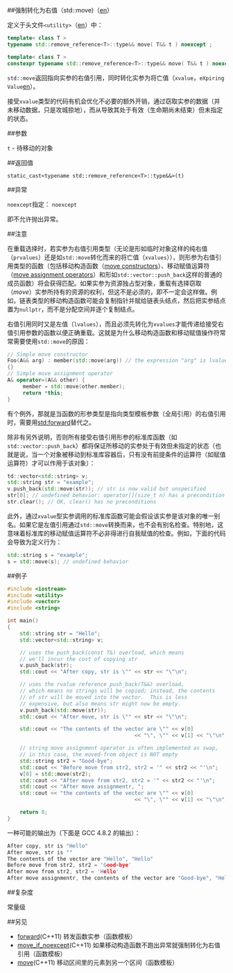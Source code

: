 ##强制转化为右值（std::move)（[en](http://en.cppreference.com/w/cpp/utility/move)）

定义于头文件`<utility>`（[en](http://en.cppreference.com/w/cpp/header/utility)）中：

```C++
template< class T >
typename std::remove_reference<T>::type&& move( T&& t ) noexcept ;              (C++11 - C++14)
```
```C++
template< class T >
constexpr typename std::remove_reference<T>::type&& move( T&& t ) noexcept ;    (C++14 - )
```

`std::move`返回指向实参的右值引用，同时转化实参为将亡值（`xvalue`，`eXpiring Value`[en](http://en.cppreference.com/w/cpp/language/value_category)）。

接受`xvalue`类型的代码有机会优化不必要的额外开销，通过窃取实参的数据（并未移动数据，只是攻城掠地），而从导致其处于有效（生命期尚未结束）但未指定的状态。

##参数

`t` - 待移动的对象

##返回值

`static_cast<typename std::remove_reference<T>::type&&>(t)`

##异常

`noexcept`指定： `noexcept`

即不允许抛出异常。

##注意

在重载选择时，若实参为右值引用类型（无论是形如临时对象这样的纯右值（`prvalues`）还是如`std::move`转化而来的将亡值（`xvalues`）），则形参为右值引用类型的函数（包括移动构造函数（[move constructors](../language/move_constructor.md)）、移动赋值运算符（[move assignment operators](../language/move_operator.md)）和形如`std::vector::push_back`这样的普通的成员函数）将会获得匹配。如果实参为资源独占型对象，重载有选择窃取（*move*）实参所持有的资源的权利，但这不是必须的，即不一定会这样做。例如，链表类型的移动构造函数可能会复制指针并赋给链表头结点，然后把实参结点置为`nullptr`，而不是分配空间并逐个复制结点。

右值引用同时又是左值（`lvalues`），而且必须先转化为`xvalues`才能传递给接受右值引用参数的函数以便正确重载。这就是为什么移动构造函数和移动赋值操作符常常需要使用`std::move`的原因：

```C++
// Simple move constructor
Foo(A&& arg) : member(std::move(arg)) // the expression "arg" is lvalue
{}
// Simple move assignment operator
A& operator=(A&& other) {
     member = std::move(other.member);
     return *this;
}
```

有个例外，那就是当函数的形参类型是指向类型模板参数（全局引用）的右值引用时，需要用[std:forward](forward.md)替代之。

除非有另外说明，否则所有接受右值引用形参的标准库函数（如`std::vector::push_back`）都将保证所移动的实参处于有效但未指定的状态（也就是说，当一个对象被移动到标准库容器后，只有没有前提条件的运算符（如赋值运算符）才可以作用于该对象）：

```C++
td::vector<std::string> v;
std::string str = "example";
v.push_back(std::move(str)); // str is now valid but unspecified
str[0]; // undefined behavior: operator[](size_t n) has a precondition size() > n
str.clear(); // OK, clear() has no preconditions
```

此外，通过`xvalue`型实参调用的标准库函数可能会假设该实参是该对象的唯一别名。如果它是左值引用通过`std::move`转换而来，也不会有别名检查。特别地，这意味着标准库的移动赋值运算符不必非得进行自我赋值的检查。例如，下面的代码会导致为定义行为：

```C++
std::string s = "example";
s = std::move(s); // undefined behavior
```

##例子

```C++
#include <iostream>
#include <utility>
#include <vector>
#include <string>

int main()
{
    std::string str = "Hello";
    std::vector<std::string> v;

    // uses the push_back(const T&) overload, which means
    // we'll incur the cost of copying str
    v.push_back(str);
    std::cout << "After copy, str is \"" << str << "\"\n";

    // uses the rvalue reference push_back(T&&) overload,
    // which means no strings will be copied; instead, the contents
    // of str will be moved into the vector.  This is less
    // expensive, but also means str might now be empty.
    v.push_back(std::move(str));
    std::cout << "After move, str is \"" << str << "\"\n";

    std::cout << "The contents of the vector are \"" << v[0]
                                         << "\", \"" << v[1] << "\"\n";

    // string move assignment operator is often implemented as swap,
    // in this case, the moved-from object is NOT empty
    std::string str2 = "Good-bye";
    std::cout << "Before move from str2, str2 = '" << str2 << "'\n";
    v[0] = std::move(str2);
    std::cout << "After move from str2, str2 = '" << str2 << "'\n";
    std::cout << "After move assignmentr, ";
    std::cout << "the contents of the vector are \"" << v[0]
                                         << "\", \"" << v[1] << "\"\n";

    return 0;
}
```

一种可能的输出为（下面是 GCC 4.8.2 的输出）：

```C++
After copy, str is "Hello"
After move, str is ""
The contents of the vector are "Hello", "Hello"
Before move from str2, str2 = 'Good-bye'
After move from str2, str2 = 'Hello'
After move assignmentr, the contents of the vector are "Good-bye", "Hello"
```

##复杂度

常量级

##另见

- [forward](forward.md)(C++11)                      转发函数实参（函数模板）
- [move_if_noexcept](move_if_noexcept.md)(C++11)    如果移动构造函数不跑出异常就强制转化为右值引用（函数模板）
- [move](../algorithm/move.md)(C++11)               移动区间里的元素到另一个区间（函数模板）

